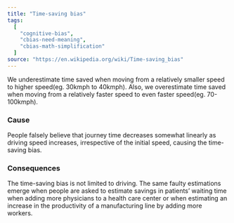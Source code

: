 ```yaml
---
title: "Time-saving bias"
tags:
  [
    "cognitive-bias",
    "cbias-need-meaning",
    "cbias-math-simplification"
  ]
source: "https://en.wikipedia.org/wiki/Time-saving_bias"
---
```


We underestimate time saved when moving from a relatively smaller speed to higher speed(eg. 30kmph to 40kmph). Also, we overestimate time saved when moving from a relatively faster speed to even faster speed(eg. 70-100kmph).

### Cause

People falsely believe that journey time decreases somewhat linearly as driving speed increases, irrespective of the initial speed, causing the time-saving bias.


### Consequences

The time-saving bias is not limited to driving. The same faulty estimations emerge when people are asked to estimate savings in patients’ waiting time when adding more physicians to a health care center or when estimating an increase in the productivity of a manufacturing line by adding more workers.


